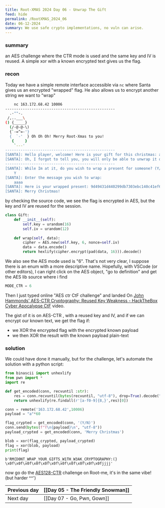 ```yaml
---
title: Root-XMAS 2024 Day 06 - Unwrap The Gift
feed: hide
permalink: /RootXMAS_2024_06
date: 06-12-2024
summary: We use safe crypto implementations, no vuln can arise.
---
```

### summary

an AES challenge where the CTR mode is used and the same key and IV is reused.
A simple xor with a known encrypted text gives us the flag.
### recon

Today we have a simple remote interface accessible via `nc` where Santa gives us an encrypted "wrapped" flag. He also allows us to encrypt another string we want to "wrap"
```bash
	nc 163.172.68.42 10006
--------------------------------------------------
  .-""-.
 /,..___\
() {_____}
  (/-@-@-\)
  {`-=^=-'}
  {  `-'  } Oh Oh Oh! Merry Root-Xmas to you!
   {     }
    `---'
--------------------------------------------------
[SANTA]: Hello player, welcome! Here is your gift for this christmas: ae6559387840c188285dd39d13915dafd5ddc4dfc3aced394b81f7d581654bc2b28cdcf6018860b78fac752dee7ea56c95a8f46d937f115bb6f49f189ef48e9c
[SANTA]: Oh, I forgot to tell you, you will only be able to unwrap it on the 25th, come back to me on that date to get the key!
--------------------------------------------------
[SANTA]: While Im at it, do you wish to wrap a present for someone? (Y/N)
	Y
[SANTA]: Enter the message you wish to wrap:
	aaaa
[SANTA]: Here is your wrapped present: 9d49431d440299db7303ebc140c41ef6
[SANTA]: Merry Christmas!
```

by checking the source code, we see the flag is encrypted in AES, but the key and IV are reused for the session.

```python
class Gift:
    def __init__(self):
        self.key = urandom(16)
        self.iv = urandom(12)
    
    def wrap(self, data):
        cipher = AES.new(self.key, 6, nonce=self.iv)
        data = data.encode()
        return hexlify(cipher.encrypt(pad(data, 16))).decode()
```

We also see the AES mode used is "6". That's not very clear, I suppose there is an enum with a more descriptive name.
Hopefully, with VSCode (or other editors), I can right click on the AES object, "go to definition" and get the AES lib source where i find

```python
MODE_CTR = 6
```

Then I just typed online "AES ctr CtF challenge" and landed On [John Hammonds' AES-CTR Cryptography: Reused Key Weakness - HackTheBox Cyber Apocalypse CtF](https://www.youtube.com/watch?v=Gtfr1dBGzHg) video.

The gist of it is on AES-CTR , with a reused key and IV, and if we can encrypt our known text, we get the flag if:

- we XOR the encrypted flag with the encrypted known payload
- we then XOR the result with the known payload plain-text
### solution

We could have done it manually, but for the challenge, let's automate the solution with a python script:

```python
from binascii import unhexlify
from pwn import *
import re

def get_encoded(conn, recvuntil :str):
    res = conn.recvuntil(bytes(recvuntil, "utf-8"), drop=True).decode("utf-8")
    return unhexlify(re.findall(r'[a-f0-9]{8,}',res)[0])

conn = remote('163.172.68.42',10006)
payload = "a"*60

flag_crypted = get_encoded(conn, '(Y/N)')
conn.send(bytes(f"Y\n{payload}\n", "utf-8"))
payload_crypted = get_encoded(conn, 'Merry Christmas')

blob = xor(flag_crypted, payload_crypted)
flag = xor(blob, payload)
print(flag)
```

`b'RM{D0NT_WR4P_YOUR_GIFTS_W1TH_W3AK_CRYPTOGRAPHY:(} \x0f\x0f\x0f\x0f\x0f\x0f\x0f\x0f\x0f\x0f\x0fjjjj'`


now go do the [AES128-CTR](https://www.root-me.org/fr/Challenges/Cryptanalyse/AES128-CTR) challenge on Root-me, it's in the same vibe! (but harder ^^')


| Previous day | [[Day 05 - The Friendly Snowman]] |
| ------------ | --------------------------------- |
| Next day     | [[Day 07 - Go, Pwn, Gown]]        |
